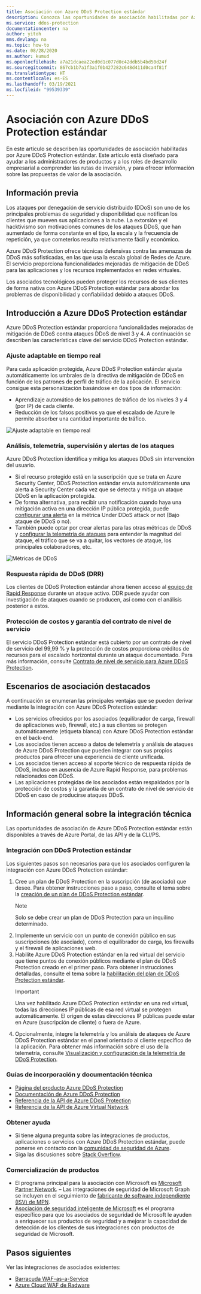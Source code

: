 ```yaml
---
title: Asociación con Azure DDoS Protection estándar
description: Conozca las oportunidades de asociación habilitadas por Azure DDoS Protection estándar.
ms.service: ddos-protection
documentationcenter: na
author: yitoh
mms.devlang: na
ms.topic: how-to
ms.date: 08/28/2020
ms.author: kumud
ms.openlocfilehash: a7a21dcaea22ed0d1c077d0c42ddb5b4bd50d24f
ms.sourcegitcommit: 867cb1b7a1f3a1f0b427282c648d411d0ca4f81f
ms.translationtype: HT
ms.contentlocale: es-ES
ms.lasthandoff: 03/19/2021
ms.locfileid: "99539339"
---
```

# <a name="partnering-with-azure-ddos-protection-standard"></a>Asociación con Azure DDoS Protection estándar
En este artículo se describen las oportunidades de asociación habilitadas por Azure DDoS Protection estándar. Este artículo está diseñado para ayudar a los administradores de productos y a los roles de desarrollo empresarial a comprender las rutas de inversión, y para ofrecer información sobre las propuestas de valor de la asociación.

## <a name="background"></a>Información previa
Los ataques por denegación de servicio distribuido (DDoS) son uno de los principales problemas de seguridad y disponibilidad que notifican los clientes que mueven sus aplicaciones a la nube. La extorsión y el hacktivismo son motivaciones comunes de los ataques DDoS, que han aumentado de forma constante en el tipo, la escala y la frecuencia de repetición, ya que cometerlos resulta relativamente fácil y económico.

Azure DDoS Protection ofrece técnicas defensivas contra las amenazas de DDoS más sofisticadas, en las que usa la escala global de Redes de Azure. El servicio proporciona funcionalidades mejoradas de mitigación de DDoS para las aplicaciones y los recursos implementados en redes virtuales.

Los asociados tecnológicos pueden proteger los recursos de sus clientes de forma nativa con Azure DDoS Protection estándar para abordar los problemas de disponibilidad y confiabilidad debido a ataques DDoS.

## <a name="introduction-to-azure-ddos-protection-standard"></a>Introducción a Azure DDoS Protection estándar
Azure DDoS Protection estándar proporciona funcionalidades mejoradas de mitigación de DDoS contra ataques DDoS de nivel 3 y 4. A continuación se describen las características clave del servicio DDoS Protection estándar.

### <a name="adaptive-real-time-tuning"></a>Ajuste adaptable en tiempo real
Para cada aplicación protegida, Azure DDoS Protection estándar ajusta automáticamente los umbrales de la directiva de mitigación de DDoS en función de los patrones de perfil de tráfico de la aplicación. El servicio consigue esta personalización basándose en dos tipos de información:

- Aprendizaje automático de los patrones de tráfico de los niveles 3 y 4 (por IP) de cada cliente.
- Reducción de los falsos positivos ya que el escalado de Azure le permite absorber una cantidad importante de tráfico.

![Ajuste adaptable en tiempo real](./media/ddos-protection-partner-onboarding/real-time-tuning.png)

### <a name="attack-analytics-telemetry-monitoring-and-alerting"></a>Análisis, telemetría, supervisión y alertas de los ataques
Azure DDoS Protection identifica y mitiga los ataques DDoS sin intervención del usuario.

- Si el recurso protegido está en la suscripción que se trata en Azure Security Center, DDoS Protection estándar envía automáticamente una alerta a Security Center cada vez que se detecta y mitiga un ataque DDoS en la aplicación protegida.
- De forma alternativa, para recibir una notificación cuando haya una mitigación activa en una dirección IP pública protegida, puede [configurar una alerta](alerts.md) en la métrica Under DDoS attack or not (Bajo ataque de DDoS o no).
- También puede optar por crear alertas para las otras métricas de DDoS y [configurar la telemetría de ataques](telemetry.md) para entender la magnitud del ataque, el tráfico que se va a quitar, los vectores de ataque, los principales colaboradores, etc.

![Métricas de DDoS](./media/ddos-protection-partner-onboarding/ddos-metrics.png)

### <a name="ddos-rapid-response-drr"></a>Respuesta rápida de DDoS (DRR)
Los clientes de DDoS Protection estándar ahora tienen acceso al [equipo de Rapid Response](ddos-rapid-response.md) durante un ataque activo. DDR puede ayudar con investigación de ataques cuando se producen, así como con el análisis posterior a estos.

### <a name="sla-guarantee-and-cost-protection"></a>Protección de costos y garantía del contrato de nivel de servicio
El servicio DDoS Protection estándar está cubierto por un contrato de nivel de servicio del 99,99 % y la protección de costos proporciona créditos de recursos para el escalado horizontal durante un ataque documentado. Para más información, consulte [Contrato de nivel de servicio para Azure DDoS Protection](https://azure.microsoft.com/support/legal/sla/ddos-protection/v1_0/).

## <a name="featured-partner-scenarios"></a>Escenarios de asociación destacados
A continuación se enumeran las principales ventajas que se pueden derivar mediante la integración con Azure DDoS Protection estándar:

- Los servicios ofrecidos por los asociados (equilibrador de carga, firewall de aplicaciones web, firewall, etc.) a sus clientes se protegen automáticamente (etiqueta blanca) con Azure DDoS Protection estándar en el back-end.
- Los asociados tienen acceso a datos de telemetría y análisis de ataques de Azure DDoS Protection que pueden integrar con sus propios productos para ofrecer una experiencia de cliente unificada.  
- Los asociados tienen acceso al soporte técnico de respuesta rápida de DDoS, incluso en ausencia de Azure Rapid Response, para problemas relacionados con DDoS.
- Las aplicaciones protegidas de los asociados están respaldados por la protección de costos y la garantía de un contrato de nivel de servicio de DDoS en caso de producirse ataques DDoS.

## <a name="technical-integration-overview"></a>Información general sobre la integración técnica
Las oportunidades de asociación de Azure DDoS Protection estándar están disponibles a través de Azure Portal, de las API y de la CLI/PS.

### <a name="integrate-with-ddos-protection-standard"></a>Integración con DDoS Protection estándar
Los siguientes pasos son necesarios para que los asociados configuren la integración con Azure DDoS Protection estándar:
1. Cree un plan de DDoS Protection en la suscripción (de asociado) que desee. Para obtener instrucciones paso a paso, consulte el tema sobre la [creación de un plan de DDoS Protection estándar](manage-ddos-protection.md#create-a-ddos-protection-plan).
   > [!NOTE]
   > Solo se debe crear un plan de DDoS Protection para un inquilino determinado. 
2. Implemente un servicio con un punto de conexión público en sus suscripciones (de asociado), como el equilibrador de carga, los firewalls y el firewall de aplicaciones web. 
3. Habilite Azure DDoS Protection estándar en la red virtual del servicio que tiene puntos de conexión públicos mediante el plan de DDoS Protection creado en el primer paso. Para obtener instrucciones detalladas, consulte el tema sobre la [habilitación del plan de DDoS Protection estándar](manage-ddos-protection.md#enable-ddos-protection-for-an-existing-virtual-network).
   > [!IMPORTANT] 
   > Una vez habilitado Azure DDoS Protection estándar en una red virtual, todas las direcciones IP públicas de esa red virtual se protegen automáticamente. El origen de estas direcciones IP públicas puede estar en Azure (suscripción de cliente) o fuera de Azure. 
4. Opcionalmente, integre la telemetría y los análisis de ataques de Azure DDoS Protection estándar en el panel orientado al cliente específico de la aplicación. Para obtener más información sobre el uso de la telemetría, consulte [Visualización y configuración de la telemetría de DDoS Protection](telemetry.md). 

### <a name="onboarding-guides-and-technical-documentation"></a>Guías de incorporación y documentación técnica

- [Página del producto Azure DDoS Protection](https://azure.microsoft.com/services/ddos-protection/)
- [Documentación de Azure DDoS Protection](ddos-protection-overview.md)
- [Referencia de la API de Azure DDoS Protection](/rest/api/virtualnetwork/ddosprotectionplans)
- [Referencia de la API de Azure Virtual Network](/rest/api/virtualnetwork/virtualnetworks)

### <a name="get-help"></a>Obtener ayuda

- Si tiene alguna pregunta sobre las integraciones de productos, aplicaciones o servicios con Azure DDoS Protection estándar, puede ponerse en contacto con la [comunidad de seguridad de Azure](https://techcommunity.microsoft.com/t5/security-identity/bd-p/Azure-Security).
- Siga las discusiones sobre [Stack Overflow](https://stackoverflow.com/tags/azure-ddos/).

### <a name="get-to-market"></a>Comercialización de productos

- El programa principal para la asociación con Microsoft es [Microsoft Partner Network](https://partner.microsoft.com/). – Las integraciones de seguridad de Microsoft Graph se incluyen en el seguimiento de [fabricante de software independiente (ISV) de MPN](https://partner.microsoft.com/saas-solution-guide).
- [Asociación de seguridad inteligente de Microsoft](https://www.microsoft.com/security/business/intelligent-security-association?rtc=1) es el programa específico para que los asociados de seguridad de Microsoft le ayuden a enriquecer sus productos de seguridad y a mejorar la capacidad de detección de los clientes de sus integraciones con productos de seguridad de Microsoft.

## <a name="next-steps"></a>Pasos siguientes
Ver las integraciones de asociados existentes:

- [Barracuda WAF-as-a-Service](https://www.barracuda.com/waf-as-a-service)
- [Azure Cloud WAF de Radware](https://www.radware.com/resources/microsoft-azure/)
